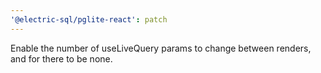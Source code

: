 ```yaml
---
'@electric-sql/pglite-react': patch
---
```


Enable the number of useLiveQuery params to change between renders, and for there to be none.
